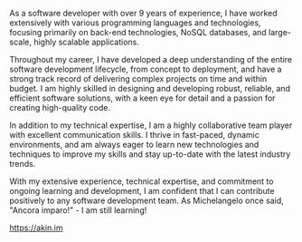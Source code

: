 As a software developer with over 9 years of experience, I have worked extensively with various programming languages and technologies, focusing primarily on back-end technologies, NoSQL databases, and large-scale, highly scalable applications.

Throughout my career, I have developed a deep understanding of the entire software development lifecycle, from concept to deployment, and have a strong track record of delivering complex projects on time and within budget. I am highly skilled in designing and developing robust, reliable, and efficient software solutions, with a keen eye for detail and a passion for creating high-quality code.

In addition to my technical expertise, I am a highly collaborative team player with excellent communication skills. I thrive in fast-paced, dynamic environments, and am always eager to learn new technologies and techniques to improve my skills and stay up-to-date with the latest industry trends.

With my extensive experience, technical expertise, and commitment to ongoing learning and development, I am confident that I can contribute positively to any software development team. As Michelangelo once said, "Ancora imparo!" - I am still learning!

https://akin.im
